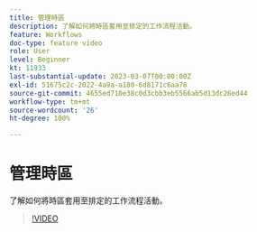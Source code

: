 ```yaml
---
title: 管理時區
description: 了解如何將時區套用至排定的工作流程活動。
feature: Workflows
doc-type: feature video
role: User
level: Beginner
kt: 11933
last-substantial-update: 2023-03-07T00:00:00Z
exl-id: 51675c2c-2022-4a9a-a180-6d8171c6aa78
source-git-commit: 4655ed710e38c0d3cbb3eb5566ab5d13dc26ed44
workflow-type: tm+mt
source-wordcount: '26'
ht-degree: 100%

---
```


# 管理時區

了解如何將時區套用至排定的工作流程活動。

>[!VIDEO](https://video.tv.adobe.com/v/3416040?quality=12&learn=on)
